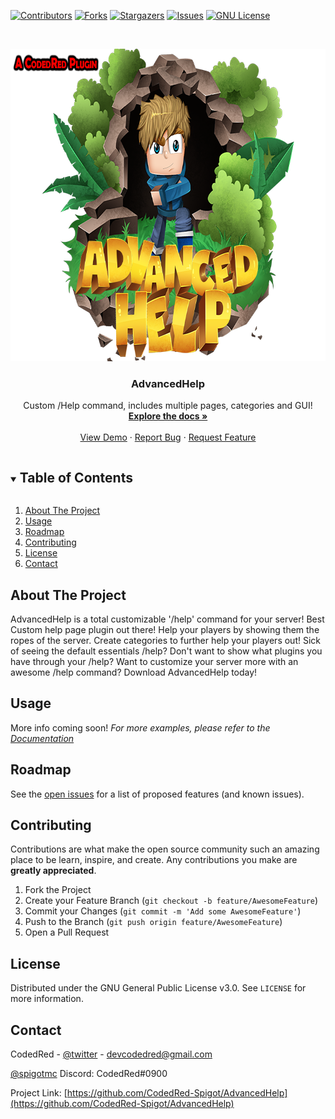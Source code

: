 
[![Contributors][contributors-shield]][contributors-url]
[![Forks][forks-shield]][forks-url]
[![Stargazers][stars-shield]][stars-url]
[![Issues][issues-shield]][issues-url]
[![GNU License][license-shield]][license-url]



<!-- PROJECT LOGO -->
<br />
<p align="center">
  <a href="https://github.com/CodedRed-Spigot/AdvancedHelp">
     <img src="logo.png" alt="Logo" width="750" height="500">
  </a>

  <h3 align="center">AdvancedHelp</h3>

  <p align="center">
    Custom /Help command, includes multiple pages, categories and GUI!
    <br />
    <a href="https://github.com/CodedRed-Spigot/AdvancedHelp"><strong>Explore the docs »</strong></a>
    <br />
    <br />
    <a href="https://github.com/CodedRed-Spigot/AdvancedHelp">View Demo</a>
    ·
    <a href="https://github.com/CodedRed-Spigot/AdvancedHelp/issues">Report Bug</a>
    ·
    <a href="https://github.com/CodedRed-Spigot/AdvancedHelp/issues">Request Feature</a>
  </p>
</p>



<!-- TABLE OF CONTENTS -->
<details open="open">
  <summary><h2 style="display: inline-block">Table of Contents</h2></summary>
  <ol>
    <li>
      <a href="#about-the-project">About The Project</a>
    </li>
<!--    <li>
      <a href="#getting-started">Getting Started</a>
      <ul>
        <li><a href="#prerequisites">Prerequisites</a></li>
        <li><a href="#installation">Installation</a></li>
      </ul>
    </li> -->
    <li><a href="#usage">Usage</a></li>
    <li><a href="#roadmap">Roadmap</a></li>
    <li><a href="#contributing">Contributing</a></li>
    <li><a href="#license">License</a></li>
    <li><a href="#contact">Contact</a></li>
  </ol>
</details>



<!-- ABOUT THE PROJECT -->
## About The Project

AdvancedHelp is a total customizable '/help' command for your server! Best Custom help page plugin out there! Help your players by showing them the ropes of the server. Create categories to further help your players out! Sick of seeing the default essentials /help? Don't want to show what plugins you have through your /help? Want to customize your server more with an awesome /help command? Download AdvancedHelp today!


<!-- GETTING STARTED
## Getting Started -->

<!-- To get a local copy up and running follow these simple steps. -->




<!-- USAGE EXAMPLES -->
## Usage

More info coming soon!
_For more examples, please refer to the [Documentation](https://www.spigotmc.org/resources/advancedhelp-custom-help-pages-with-gui.44478/)_






<!-- ROADMAP -->
## Roadmap

See the [open issues](https://github.com/CodedRed-Spigot/AdvancedHelp/issues) for a list of proposed features (and known issues).





<!-- CONTRIBUTING -->
## Contributing

Contributions are what make the open source community such an amazing place to be learn, inspire, and create. Any contributions you make are **greatly appreciated**.

1. Fork the Project
2. Create your Feature Branch (`git checkout -b feature/AwesomeFeature`)
3. Commit your Changes (`git commit -m 'Add some AwesomeFeature'`)
4. Push to the Branch (`git push origin feature/AwesomeFeature`)
5. Open a Pull Request





<!-- LICENSE -->
## License

Distributed under the GNU General Public License v3.0. See `LICENSE` for more information.





<!-- CONTACT -->
## Contact

CodedRed - [@twitter](https://twitter.com/devcodedred) - devcodedred@gmail.com

[@spigotmc](https://www.spigotmc.org/resources/authors/codedred.421005/)
Discord: CodedRed#0900

Project Link: [https://github.com/CodedRed-Spigot/AdvancedHelp](https://github.com/CodedRed-Spigot/AdvancedHelp)





<!-- MARKDOWN LINKS & IMAGES -->
<!-- https://www.markdownguide.org/basic-syntax/#reference-style-links -->
[contributors-shield]: https://img.shields.io/github/contributors/CodedRed-Spigot/AdvancedHelp.svg?style=for-the-badge
[contributors-url]: https://github.com/CodedRed-Spigot/AdvancedHelp/graphs/contributors
[forks-shield]: https://img.shields.io/github/forks/CodedRed-Spigot/AdvancedHelp.svg?style=for-the-badge
[forks-url]: https://github.com/CodedRed-Spigot/AdvancedHelp/network/members
[stars-shield]: https://img.shields.io/github/stars/CodedRed-Spigot/AdvancedHelp.svg?style=for-the-badge
[stars-url]: https://github.com/CodedRed-Spigot/AdvancedHelp/stargazers
[issues-shield]: https://img.shields.io/github/issues/CodedRed-Spigot/AdvancedHelp.svg?style=for-the-badge
[issues-url]: https://github.com/CodedRed-Spigot/AdvancedHelp/issues
[license-shield]: https://img.shields.io/github/license/CodedRed-Spigot/AdvancedHelp.svg?style=for-the-badge
[license-url]: https://github.com/CodedRed-Spigot/AdvancedHelp/blob/master/LICENSE.txt
